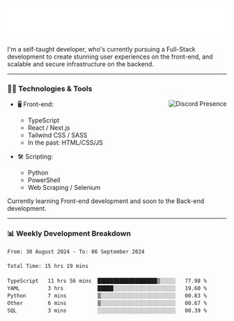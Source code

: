 <img src="assets/wave.svg" alt=":wave:" />

I'm a self-taught developer, who's currently pursuing a Full-Stack development to create stunning user experiences on the front-end, and scalable and secure infrastructure on the backend.

---

### 🧑‍💻 Technologies & Tools

<a href="https://discord.com/users/414304208649453568" target="_blank" rel="nofollow">
   <img src="https://lanyard-profile-readme.vercel.app/api/414304208649453568?idleMessage=Probably%20doing%20something%20else..." alt="Discord Presence" align="right">
</a>

- 🖥️ Front-end:

  - TypeScript
  - React / Next.js
  - Tailwind CSS / SASS
  - In the past: HTML/CSS/JS

- 🛠 Scripting:

  - Python
  - PowerShell
  - Web Scraping / Selenium

Currently learning Front-end development and soon to the Back-end development.

---

### 📊 Weekly Development Breakdown

<!-- ![ccrsxx's GitHub Stats](https://github-readme-stats.vercel.app/api?username=ccrsxx&count_private=true&theme=tokyonight) -->
<!-- ![ccrsxx's Top Langs](https://github-readme-stats.vercel.app/api/top-langs/?username=ccrsxx&hide=lua,java,html&theme=tokyonight) -->

<!--START_SECTION:waka-->

```txt
From: 30 August 2024 - To: 06 September 2024

Total Time: 15 hrs 19 mins

TypeScript   11 hrs 56 mins  ███████████████████▒░░░░░   77.98 %
YAML         3 hrs           █████░░░░░░░░░░░░░░░░░░░░   19.60 %
Python       7 mins          ▒░░░░░░░░░░░░░░░░░░░░░░░░   00.83 %
Other        6 mins          ▒░░░░░░░░░░░░░░░░░░░░░░░░   00.67 %
SQL          3 mins          ░░░░░░░░░░░░░░░░░░░░░░░░░   00.39 %
```

<!--END_SECTION:waka-->
